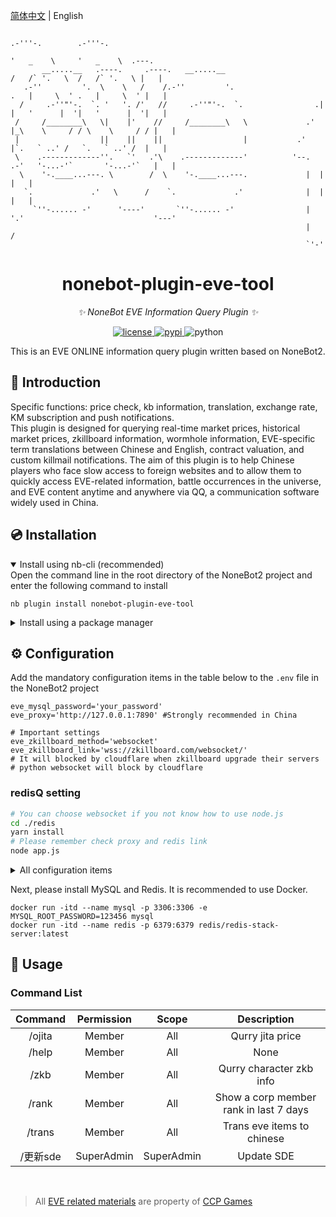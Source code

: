[简体中文](README.md) | English
```text
                                                                           .-'''-.        .-'''-.          
                                                                          '   _    \     '   _    \  .---. 
       __.....__   .----.     .----.   __.....__                        /   /` '.   \  /   /` '.   \ |   | 
   .-''         '.  \    \   /    /.-''         '.                     .   |     \  ' .   |     \  ' |   | 
  /     .-''"'-.  `. '   '. /'   //     .-''"'-.  `.                .| |   '      |  '|   '      |  '|   | 
 /     /________\   \|    |'    //     /________\   \             .' |_\    \     / / \    \     / / |   | 
 |                  ||    ||    ||                  |           .'     |`.   ` ..' /   `.   ` ..' /  |   | 
 \    .-------------''.   `'   .'\    .-------------'          '--.  .-'   '-...-'`       '-...-'`   |   | 
  \    '-.____...---. \        /  \    '-.____...---.             |  |                               |   | 
   `.             .'   \      /    `.             .'              |  |                               |   | 
     `''-...... -'      '----'       `''-...... -'                |  '.'                             '---' 
                                                                  |   /                                    
                                                                  `'-'                                     
```

<div align="center">

# nonebot-plugin-eve-tool

_✨ NoneBot EVE Information Query Plugin ✨_


<a href="./LICENSE">
    <img src="https://img.shields.io/github/license/zifox666/nonebot-plugin-eve-tool" alt="license">
</a>
<a href="https://pypi.org/project/nonebot-plugin-eve-tool/">
    <img src="https://img.shields.io/pypi/v/nonebot-plugin-eve-tool.svg" alt="pypi">
</a>
<img src="https://img.shields.io/badge/python-3.8+-blue.svg" alt="python">

</div>

This is an EVE ONLINE information query plugin written based on NoneBot2.

## 📖 Introduction

Specific functions: price check, kb information, translation, exchange rate, KM subscription and push notifications.</br>
This plugin is designed for querying real-time market prices, historical market prices, 
zkillboard information, wormhole information, 
EVE-specific term translations between Chinese and English, contract valuation, and custom killmail notifications. 
The aim of this plugin is to help Chinese players who face slow access to foreign websites 
and to allow them to quickly access EVE-related information, battle occurrences in the universe, 
and EVE content anytime and anywhere via QQ, a communication software widely used in China.

## 💿 Installation

<details open>
<summary>Install using nb-cli (recommended)</summary>
Open the command line in the root directory of the NoneBot2 project and enter the following command to install

    nb plugin install nonebot-plugin-eve-tool

</details>

<details>
<summary>Install using a package manager</summary>
In the plugin directory of the NoneBot2 project, open the command line and enter the corresponding installation command according to the package manager you use

<details>
<summary>pip</summary>

    pip install nonebot-plugin-eve-tool
</details>
<details>
<summary>pdm</summary>

    pdm add nonebot-plugin-eve-tool
</details>
<details>
<summary>poetry</summary>

    poetry add nonebot-plugin-eve-tool
</details>
<details>
<summary>conda</summary>

    conda install nonebot-plugin-eve-tool
</details>

Open the `pyproject.toml` file in the root directory of the NoneBot2 project and add the following in the `[tool.nonebot]` section

    plugins = ["nonebot_plugin_eve_tool"]

</details>

## ⚙️ Configuration

Add the mandatory configuration items in the table below to the `.env` file in the NoneBot2 project

```text
eve_mysql_password='your_password'
eve_proxy='http://127.0.0.1:7890' #Strongly recommended in China

# Important settings
eve_zkillboard_method='websocket'
eve_zkillboard_link='wss://zkillboard.com/websocket/'
# It will blocked by cloudflare when zkillboard upgrade their servers
# python websocket will block by cloudflare
```

### redisQ setting

```bash
# You can choose websocket if you not know how to use node.js
cd ./redis
yarn install
# Please remember check proxy and redis link
node app.js
```

<details>
<summary>All configuration items</summary>

| Configuration Item | Required | Default Value | Description |
|:-----:|:----:|:----:|:----:|
| eve_mysql_host | No | 'localhost' | MYSQL host address |
| eve_mysql_port | No | 3306 | MYSQL port number |
| eve_mysql_user | No | 'root' | MYSQL username |
| eve_mysql_password | Yes | None | MYSQL password |
| eve_mysql_db | No | 'eve_tool' | MYSQL database name |
| eve_redis_url | No | 'redis://localhost:6379/0' | Redis connection URL |
| eve_proxy | No | None | Proxy configuration |
| eve_market_preference | No | 'esi_cache' | Market preference setting |
| eve_janice_api_key | No | 'G9KwKq3465588VPd6747t95Zh94q3W2E' | Janice API key |
| eve_word_cut | No | 'jieba' | Word segmentation tool preference |
| eve_history_preference | No | 'follow' | History preference |
| eve_km_speed_limit | No | 0 | Kill Mail speed limit |
| eve_km_send_delay | No | 3 | Kill Mail send delay |
| eve_kb_info_background_url | No | 'https://www.loliapi.com/acg/' | KB information background URL |
| eve_sde_path | No | data_path / 'sde' | SDE storage location |
| eve_lagrange_preference | No | 'zh' | Language preference |
| eve_command_start | No | ["/", "", "！", ".", "!", "#"] | Command start characters |
</details>

Next, please install MySQL and Redis. It is recommended to use Docker.
```shell
docker run -itd --name mysql -p 3306:3306 -e MYSQL_ROOT_PASSWORD=123456 mysql
docker run -itd --name redis -p 6379:6379 redis/redis-stack-server:latest
```

## 🎉 Usage
### Command List
| Command | Permission |   Scope    |              Description              |
|:-------:|:----------:|:----------:|:-------------------------------------:|
| /ojita  |   Member   |    All     |            Qurry jita price           |
|  /help  |   Member   |    All     |                  None                 |
|  /zkb   |   Member   |    All     |        Qurry character zkb info       |
|  /rank  |   Member   |    All     | Show a corp member rank in last 7 days |
| /trans  |   Member   |    All     |       Trans eve items to chinese      |
| /更新sde  | SuperAdmin | SuperAdmin |              Update SDE               |

<br>

> All [EVE related materials](https://zkillboard.com/information/legal/) are property of [CCP Games](https://www.ccpgames.com/)